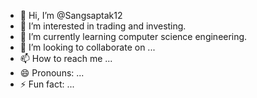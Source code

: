 - 👋 Hi, I’m @Sangsaptak12
- 👀 I’m interested in trading and investing.
- 🌱 I’m currently learning computer science engineering.
- 💞️ I’m looking to collaborate on ...
- 📫 How to reach me ...
- 😄 Pronouns: ...
- ⚡ Fun fact: ...

<!---
Sangsaptak12/Sangsaptak12 is a ✨ special ✨ repository because its `README.md` (this file) appears on your GitHub profile.
You can click the Preview link to take a look at your changes.
--->
